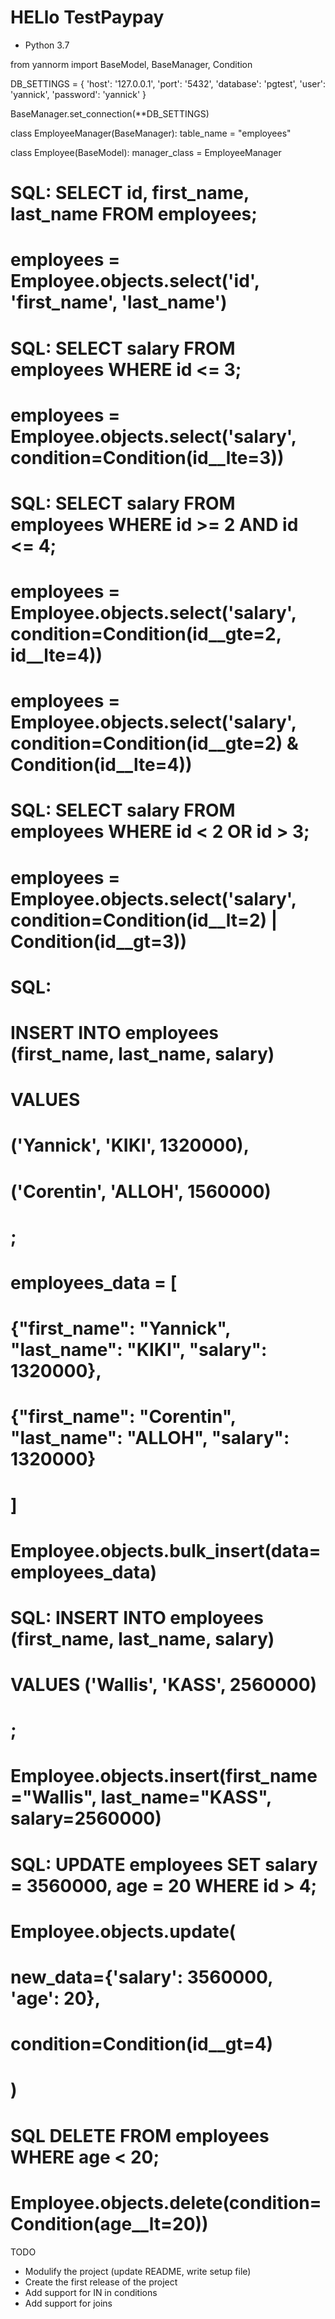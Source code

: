# HELlo TestPaypay

* Python 3.7

from yannorm import BaseModel, BaseManager, Condition


DB_SETTINGS = {
    'host': '127.0.0.1',
    'port': '5432',
    'database': 'pgtest',
    'user': 'yannick',
    'password': 'yannick'
}


BaseManager.set_connection(**DB_SETTINGS)


class EmployeeManager(BaseManager):
    table_name = "employees"


class Employee(BaseModel):
    manager_class = EmployeeManager


# SQL: SELECT id, first_name, last_name FROM employees;
# employees = Employee.objects.select('id', 'first_name', 'last_name')

# SQL: SELECT salary FROM employees WHERE id <= 3;
# employees = Employee.objects.select('salary', condition=Condition(id__lte=3))

# SQL: SELECT salary FROM employees WHERE id >= 2 AND id <= 4;
# employees = Employee.objects.select('salary', condition=Condition(id__gte=2, id__lte=4))
# employees = Employee.objects.select('salary', condition=Condition(id__gte=2) & Condition(id__lte=4))

# SQL: SELECT salary FROM employees WHERE id < 2 OR id > 3;
# employees = Employee.objects.select('salary', condition=Condition(id__lt=2) | Condition(id__gt=3))

# SQL:
# INSERT INTO employees (first_name, last_name, salary)
#     VALUES
#        ('Yannick', 'KIKI', 1320000),
#        ('Corentin', 'ALLOH', 1560000)
# ;
# employees_data = [
#     {"first_name": "Yannick", "last_name": "KIKI", "salary": 1320000},
#     {"first_name": "Corentin", "last_name": "ALLOH", "salary": 1320000}
# ]
# Employee.objects.bulk_insert(data=employees_data)

# SQL: INSERT INTO employees (first_name, last_name, salary)
#          VALUES ('Wallis', 'KASS', 2560000)
# ;
# Employee.objects.insert(first_name="Wallis", last_name="KASS", salary=2560000)

# SQL: UPDATE employees SET salary = 3560000, age = 20 WHERE id > 4;
# Employee.objects.update(
#     new_data={'salary': 3560000, 'age': 20},
#     condition=Condition(id__gt=4)
# )

# SQL DELETE FROM employees WHERE age < 20;
# Employee.objects.delete(condition=Condition(age__lt=20))

TODO
* Modulify the project (update README, write setup file)
* Create the first release of the project
* Add support for IN in conditions
* Add support for joins
